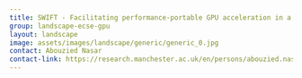 ```yaml
---
title: SWIFT - Facilitating performance-portable GPU acceleration in a task-based massively parallel SPH solver
group: landscape-ecse-gpu
layout: landscape
image: assets/images/landscape/generic/generic_0.jpg
contact: Abouzied Nasar
contact-link: https://research.manchester.ac.uk/en/persons/abouzied.nasar
---
```

